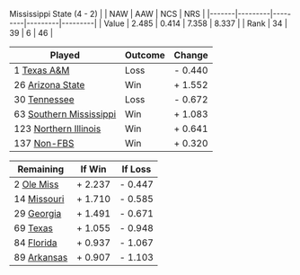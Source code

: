 Mississippi State (4 - 2)
|       |   NAW   |   AAW   |   NCS   |   NRS   |
|-------|---------|---------|---------|---------|
| Value |   2.485 |   0.414 |   7.358 |   8.337 |
| Rank  |      34 |      39 |       6 |      46 |

| Played                    | Outcome    |  Change  |
|---------------------------|------------|----------|
|   1 [Texas A&M             ](TexasAM.md)| Loss       | -  0.440 |
|  26 [Arizona State         ](ArizonaState.md)| Win        | +  1.552 |
|  30 [Tennessee             ](Tennessee.md)| Loss       | -  0.672 |
|  63 [Southern Mississippi  ](SouthernMississippi.md)| Win        | +  1.083 |
| 123 [Northern Illinois     ](NorthernIllinois.md)| Win        | +  0.641 |
| 137 [Non-FBS               ](NonFBS.md)| Win        | +  0.320 |

| Remaining                 |  If Win  |  If Loss |
|---------------------------|----------|----------|
|   2 [Ole Miss              ](OleMiss.md)| +  2.237 | -  0.447 |
|  14 [Missouri              ](Missouri.md)| +  1.710 | -  0.585 |
|  29 [Georgia               ](Georgia.md)| +  1.491 | -  0.671 |
|  69 [Texas                 ](Texas.md)| +  1.055 | -  0.948 |
|  84 [Florida               ](Florida.md)| +  0.937 | -  1.067 |
|  89 [Arkansas              ](Arkansas.md)| +  0.907 | -  1.103 |

